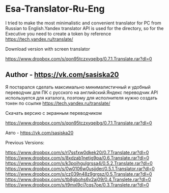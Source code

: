 # Esa-Translator-Ru-Eng
I tried to make the most minimalistic and convenient translator for PC from Russian to English.Yandex translator API is used for the directory, so for the Executive you need to create a token by reference https://tech.yandex.ru/translate/

Download version with screen translator

https://www.dropbox.com/s/qon95tczxyqeibg/0.7.1.Translate.rar?dl=0

Author - https://vk.com/sasiska20
----------------------------------------------------------------------------------------------------------------------------------
Я постарался сделать максимально минималистичный и удобный переводчик для ПК с русского на английский.Яндекс переводчик API используется для каталога, поэтому для исполнителя нужно создать токен по ссылке https://tech.yandex.ru/translate/


Скачать версию с экранным переводчиком

https://www.dropbox.com/s/qon95tczxyqeibg/0.7.1.Translate.rar?dl=0

Авто - https://vk.com/sasiska20


Previous Versions:

https://www.dropbox.com/s/rl7ssfxw0dkek20/0.7.Translate.rar?dl=0
https://www.dropbox.com/s/8xdzab1netjg9pa/0.6.Translate.rar?dl=0
https://www.dropbox.com/s/k3poihgulgrssa4/0.5.2.Translate.rar?dl=0
https://www.dropbox.com/s/0w0106w0usjjder/0.5.1.Translator.rar?dl=0
https://www.dropbox.com/s/cz039n48z9grgsz/0.5.Translate.rar?dl=0
https://www.dropbox.com/s/tb8gbohs6v2aj09/0.4.Translete.rar?dl=0
https://www.dropbox.com/s/t9mxl9cj7cqs7oe/0.3.Translete.rar?dl=0








